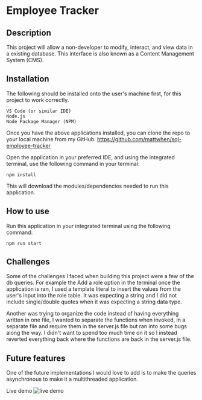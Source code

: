 # Employee Tracker
## Description
This project will allow a non-developer to modify, interact, and view data in a existing database. This interface is also known as a Content Management System (CMS). 

## Installation
The following should be installed onto the user's machine first, for this project to work correctly.

```
VS Code (or similar IDE)
Node.js
Node Package Manager (NPM)
```
Once you have the above applications installed, you can clone the repo to your local machine from my GitHub: https://github.com/mattwhen/sql-employee-tracker 

Open the application in your preferred IDE, and using the integrated terminal, use the following command in your terminal:

```
npm install
```
This will download the modules/dependencies needed to run this application.

## How to use
Run this application in your integrated terminal using the following command: 
```
npm run start
```


## Challenges
Some of the challenges I faced when building this project were a few of the db queries. For example the Add a role option in the terminal once the application is ran, I used a template literal to insert the values from the user's input into the role table. It was expecting a string and I did not include single/double quotes when it was expecting a string data type. 

Another was trying to organize the code instead of having everything written in one file, I wanted to separate the functions when invoked, in a separate file and require them in the server.js file but ran into some bugs along the way. I didn't want to spend too much time on it so I instead reverted everything back where the functions are back in the server.js file. 

## Future features
One of the future implementations I would love to add is to make the queries asynchronous to make it a multithreaded application. 



Live demo
![live demo]()